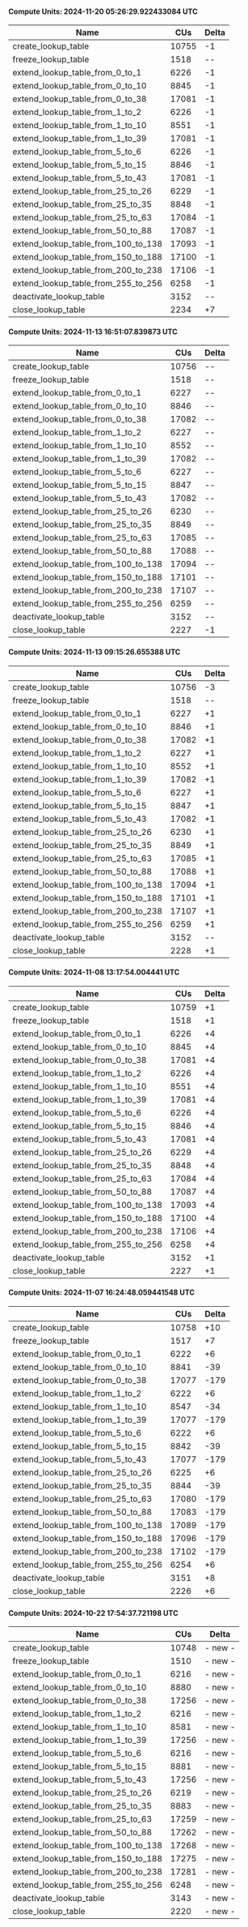 #### Compute Units: 2024-11-20 05:26:29.922433084 UTC

| Name | CUs | Delta |
|------|------|-------|
| create_lookup_table | 10755 | -1 |
| freeze_lookup_table | 1518 | -- |
| extend_lookup_table_from_0_to_1 | 6226 | -1 |
| extend_lookup_table_from_0_to_10 | 8845 | -1 |
| extend_lookup_table_from_0_to_38 | 17081 | -1 |
| extend_lookup_table_from_1_to_2 | 6226 | -1 |
| extend_lookup_table_from_1_to_10 | 8551 | -1 |
| extend_lookup_table_from_1_to_39 | 17081 | -1 |
| extend_lookup_table_from_5_to_6 | 6226 | -1 |
| extend_lookup_table_from_5_to_15 | 8846 | -1 |
| extend_lookup_table_from_5_to_43 | 17081 | -1 |
| extend_lookup_table_from_25_to_26 | 6229 | -1 |
| extend_lookup_table_from_25_to_35 | 8848 | -1 |
| extend_lookup_table_from_25_to_63 | 17084 | -1 |
| extend_lookup_table_from_50_to_88 | 17087 | -1 |
| extend_lookup_table_from_100_to_138 | 17093 | -1 |
| extend_lookup_table_from_150_to_188 | 17100 | -1 |
| extend_lookup_table_from_200_to_238 | 17106 | -1 |
| extend_lookup_table_from_255_to_256 | 6258 | -1 |
| deactivate_lookup_table | 3152 | -- |
| close_lookup_table | 2234 | +7 |

#### Compute Units: 2024-11-13 16:51:07.839873 UTC

| Name | CUs | Delta |
|------|------|-------|
| create_lookup_table | 10756 | -- |
| freeze_lookup_table | 1518 | -- |
| extend_lookup_table_from_0_to_1 | 6227 | -- |
| extend_lookup_table_from_0_to_10 | 8846 | -- |
| extend_lookup_table_from_0_to_38 | 17082 | -- |
| extend_lookup_table_from_1_to_2 | 6227 | -- |
| extend_lookup_table_from_1_to_10 | 8552 | -- |
| extend_lookup_table_from_1_to_39 | 17082 | -- |
| extend_lookup_table_from_5_to_6 | 6227 | -- |
| extend_lookup_table_from_5_to_15 | 8847 | -- |
| extend_lookup_table_from_5_to_43 | 17082 | -- |
| extend_lookup_table_from_25_to_26 | 6230 | -- |
| extend_lookup_table_from_25_to_35 | 8849 | -- |
| extend_lookup_table_from_25_to_63 | 17085 | -- |
| extend_lookup_table_from_50_to_88 | 17088 | -- |
| extend_lookup_table_from_100_to_138 | 17094 | -- |
| extend_lookup_table_from_150_to_188 | 17101 | -- |
| extend_lookup_table_from_200_to_238 | 17107 | -- |
| extend_lookup_table_from_255_to_256 | 6259 | -- |
| deactivate_lookup_table | 3152 | -- |
| close_lookup_table | 2227 | -1 |

#### Compute Units: 2024-11-13 09:15:26.655388 UTC

| Name | CUs | Delta |
|------|------|-------|
| create_lookup_table | 10756 | -3 |
| freeze_lookup_table | 1518 | -- |
| extend_lookup_table_from_0_to_1 | 6227 | +1 |
| extend_lookup_table_from_0_to_10 | 8846 | +1 |
| extend_lookup_table_from_0_to_38 | 17082 | +1 |
| extend_lookup_table_from_1_to_2 | 6227 | +1 |
| extend_lookup_table_from_1_to_10 | 8552 | +1 |
| extend_lookup_table_from_1_to_39 | 17082 | +1 |
| extend_lookup_table_from_5_to_6 | 6227 | +1 |
| extend_lookup_table_from_5_to_15 | 8847 | +1 |
| extend_lookup_table_from_5_to_43 | 17082 | +1 |
| extend_lookup_table_from_25_to_26 | 6230 | +1 |
| extend_lookup_table_from_25_to_35 | 8849 | +1 |
| extend_lookup_table_from_25_to_63 | 17085 | +1 |
| extend_lookup_table_from_50_to_88 | 17088 | +1 |
| extend_lookup_table_from_100_to_138 | 17094 | +1 |
| extend_lookup_table_from_150_to_188 | 17101 | +1 |
| extend_lookup_table_from_200_to_238 | 17107 | +1 |
| extend_lookup_table_from_255_to_256 | 6259 | +1 |
| deactivate_lookup_table | 3152 | -- |
| close_lookup_table | 2228 | +1 |

#### Compute Units: 2024-11-08 13:17:54.004441 UTC

| Name | CUs | Delta |
|------|------|-------|
| create_lookup_table | 10759 | +1 |
| freeze_lookup_table | 1518 | +1 |
| extend_lookup_table_from_0_to_1 | 6226 | +4 |
| extend_lookup_table_from_0_to_10 | 8845 | +4 |
| extend_lookup_table_from_0_to_38 | 17081 | +4 |
| extend_lookup_table_from_1_to_2 | 6226 | +4 |
| extend_lookup_table_from_1_to_10 | 8551 | +4 |
| extend_lookup_table_from_1_to_39 | 17081 | +4 |
| extend_lookup_table_from_5_to_6 | 6226 | +4 |
| extend_lookup_table_from_5_to_15 | 8846 | +4 |
| extend_lookup_table_from_5_to_43 | 17081 | +4 |
| extend_lookup_table_from_25_to_26 | 6229 | +4 |
| extend_lookup_table_from_25_to_35 | 8848 | +4 |
| extend_lookup_table_from_25_to_63 | 17084 | +4 |
| extend_lookup_table_from_50_to_88 | 17087 | +4 |
| extend_lookup_table_from_100_to_138 | 17093 | +4 |
| extend_lookup_table_from_150_to_188 | 17100 | +4 |
| extend_lookup_table_from_200_to_238 | 17106 | +4 |
| extend_lookup_table_from_255_to_256 | 6258 | +4 |
| deactivate_lookup_table | 3152 | +1 |
| close_lookup_table | 2227 | +1 |

#### Compute Units: 2024-11-07 16:24:48.059441548 UTC

| Name | CUs | Delta |
|------|------|-------|
| create_lookup_table | 10758 | +10 |
| freeze_lookup_table | 1517 | +7 |
| extend_lookup_table_from_0_to_1 | 6222 | +6 |
| extend_lookup_table_from_0_to_10 | 8841 | -39 |
| extend_lookup_table_from_0_to_38 | 17077 | -179 |
| extend_lookup_table_from_1_to_2 | 6222 | +6 |
| extend_lookup_table_from_1_to_10 | 8547 | -34 |
| extend_lookup_table_from_1_to_39 | 17077 | -179 |
| extend_lookup_table_from_5_to_6 | 6222 | +6 |
| extend_lookup_table_from_5_to_15 | 8842 | -39 |
| extend_lookup_table_from_5_to_43 | 17077 | -179 |
| extend_lookup_table_from_25_to_26 | 6225 | +6 |
| extend_lookup_table_from_25_to_35 | 8844 | -39 |
| extend_lookup_table_from_25_to_63 | 17080 | -179 |
| extend_lookup_table_from_50_to_88 | 17083 | -179 |
| extend_lookup_table_from_100_to_138 | 17089 | -179 |
| extend_lookup_table_from_150_to_188 | 17096 | -179 |
| extend_lookup_table_from_200_to_238 | 17102 | -179 |
| extend_lookup_table_from_255_to_256 | 6254 | +6 |
| deactivate_lookup_table | 3151 | +8 |
| close_lookup_table | 2226 | +6 |

#### Compute Units: 2024-10-22 17:54:37.721198 UTC

| Name | CUs | Delta |
|------|------|-------|
| create_lookup_table | 10748 | - new - |
| freeze_lookup_table | 1510 | - new - |
| extend_lookup_table_from_0_to_1 | 6216 | - new - |
| extend_lookup_table_from_0_to_10 | 8880 | - new - |
| extend_lookup_table_from_0_to_38 | 17256 | - new - |
| extend_lookup_table_from_1_to_2 | 6216 | - new - |
| extend_lookup_table_from_1_to_10 | 8581 | - new - |
| extend_lookup_table_from_1_to_39 | 17256 | - new - |
| extend_lookup_table_from_5_to_6 | 6216 | - new - |
| extend_lookup_table_from_5_to_15 | 8881 | - new - |
| extend_lookup_table_from_5_to_43 | 17256 | - new - |
| extend_lookup_table_from_25_to_26 | 6219 | - new - |
| extend_lookup_table_from_25_to_35 | 8883 | - new - |
| extend_lookup_table_from_25_to_63 | 17259 | - new - |
| extend_lookup_table_from_50_to_88 | 17262 | - new - |
| extend_lookup_table_from_100_to_138 | 17268 | - new - |
| extend_lookup_table_from_150_to_188 | 17275 | - new - |
| extend_lookup_table_from_200_to_238 | 17281 | - new - |
| extend_lookup_table_from_255_to_256 | 6248 | - new - |
| deactivate_lookup_table | 3143 | - new - |
| close_lookup_table | 2220 | - new - |


